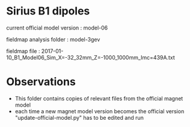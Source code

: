 Sirius B1 dipoles
=================

current official model version : model-06

fieldmap analysis folder       : model-3gev

fieldmap file                  : 2017-01-10_B1_Model06_Sim_X=-32_32mm_Z=-1000_1000mm_Imc=439A.txt


Observations
============

- This folder contains copies of relevant files from the official magnet model
- each time a new magnet model version becomes the official version "update-official-model.py" has to be edited and run
